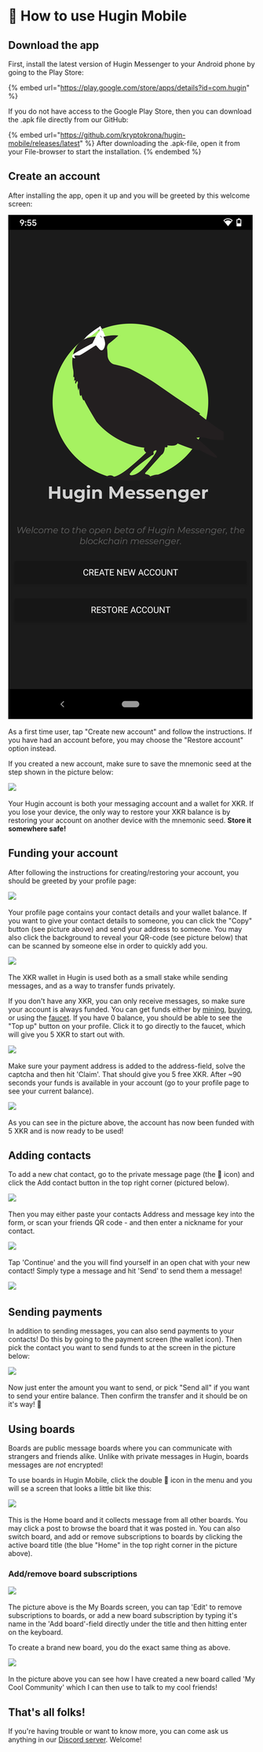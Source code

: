 # 📱 How to use Hugin Mobile

## Download the app

First, install the latest version of Hugin Messenger to your Android phone by going to the Play Store:

{% embed url="https://play.google.com/store/apps/details?id=com.hugin" %}

If you do not have access to the Google Play Store, then you can download the .apk file directly from our GitHub:

{% embed url="https://github.com/kryptokrona/hugin-mobile/releases/latest" %}
After downloading the .apk-file, open it from your File-browser to start the installation.
{% endembed %}

## Create an account

After installing the app, open it up and you will be greeted by this welcome screen:

<img src="../../.gitbook/assets/Screenshot_20220810-215508 (2).png" alt="" data-size="original">

As a first time user, tap "Create new account" and follow the instructions. If you have had an account before, you may choose the "Restore account" option instead.

If you created a new account, make sure to save the mnemonic seed at the step shown in the picture below:

![](../../.gitbook/assets/Screenshot\_20220810-215524.png)

Your Hugin account is both your messaging account and a wallet for XKR. If you lose your device, the only way to restore your XKR balance is by restoring your account on another device with the mnemonic seed. **Store it somewhere safe!**

## **Funding your account**

After following the instructions for creating/restoring your account, you should be greeted by your profile page:

![](../../.gitbook/assets/Screenshot\_20220810-215550.png)

Your profile page contains your contact details and your wallet balance. If you want to give your contact details to someone, you can click the "Copy" button (see picture above) and send your address to someone. You may also click the background to reveal your QR-code (see picture below) that can be scanned by someone else in order to quickly add you.

![](../../.gitbook/assets/Screenshot\_20220810-220207.png)

The XKR wallet in Hugin is used both as a small stake while sending messages, and as a way to transfer funds privately.

If you don't have any XKR, you can only receive messages, so make sure your account is always funded. You can get funds either by [mining](https://kryptokrona.org/en/mining), [buying](../How-to-buy-xkr.md), or using the [faucet](https://kryptokrona.org/en/faucet). If you have 0 balance, you should be able to see the "Top up" button on your profile. Click it to go directly to the faucet, which will give you 5 XKR to start out with.

![](../../.gitbook/assets/Screenshot\_20220810-215648.png)

Make sure your payment address is added to the address-field, solve the captcha and then hit 'Claim'. That should give you 5 free XKR. After \~90 seconds your funds is available in your account (go to your profile page to see your current balance).

![](../../.gitbook/assets/Screenshot\_20220810-225414.png)

As you can see in the picture above, the account has now been funded with 5 XKR and is now ready to be used!

## Adding contacts

To add a new chat contact, go to the private message page (the 💬 icon) and click the Add contact button in the top right corner (pictured below).

![](../../.gitbook/assets/Screenshot\_20220810-215719.png)

Then you may either paste your contacts Address and message key into the form, or scan your friends QR code - and then enter a nickname for your contact.

![](../../.gitbook/assets/Screenshot\_20220810-215924.png)

Tap 'Continue' and the you will find yourself in an open chat with your new contact! Simply type a message and hit 'Send' to send them a message!

![](../../.gitbook/assets/Screenshot\_20220810-215956.png)

## Sending payments

In addition to sending messages, you can also send payments to your contacts! Do this by going to the payment screen (the wallet icon). Then pick the contact you want to send funds to at the screen in the picture below:

![](../../.gitbook/assets/Screenshot\_20220810-221157.png)

Now just enter the amount you want to send, or pick "Send all" if you want to send your entire balance. Then confirm the transfer and it should be on it's way! 💸

## Using boards

Boards are public message boards where you can communicate with strangers and friends alike. Unlike with private messages in Hugin, boards messages are _not_ encrypted!

To use boards in Hugin Mobile, click the double 💬 icon in the menu and you will se a screen that looks a little bit like this:

![](../../.gitbook/assets/Screenshot\_20220810-220240.png)

This is the Home board and it collects message from all other boards. You may click a post to browse the board that it was posted in. You can also switch board, and add or remove subscriptions to boards by clicking the active board title (the blue "Home" in the top right corner in the picture above).

### Add/remove board subscriptions

![](../../.gitbook/assets/Screenshot\_20220810-220248.png)

The picture above is the My Boards screen, you can tap 'Edit' to remove subscriptions to boards, or add a new board subscription by typing it's name in the 'Add board'-field directly under the title and then hitting enter on the keyboard.

To create a brand new board, you do the exact same thing as above.

![](../../.gitbook/assets/Screenshot\_20220810-221122.png)

In the picture above you can see how I have created a new board called 'My Cool Community' which I can then use to talk to my cool friends!

## That's all folks!

If you're having trouble or want to know more, you can come ask us anything in our [Discord server](https://chat.kryptokrona.se). Welcome!
